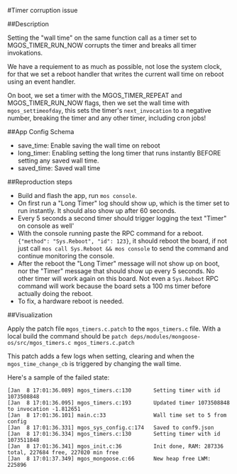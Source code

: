 #Timer corruption issue

##Description

Setting the "wall time" on the same function call as a timer set to MGOS_TIMER_RUN_NOW corrupts the timer and breaks all timer invokations.

We have a requiement to as much as possible, not lose the system clock, for that we set a reboot handler that writes the current wall time on reboot using an event handler.

On boot, we set a timer with the MGOS_TIMER_REPEAT and MGOS_TIMER_RUN_NOW flags, then we set the wall time with `mgos_settimeofday`, this sets the timer's `next_invocation` to a negative number, breaking the timer and any other timer, including cron jobs!

##App Config Schema

- save_time: Enable saving the wall time on reboot
- long_timer: Enabling setting the long timer that runs instantly BEFORE setting any saved wall time.
- saved_time: Saved wall time

##Reproduction steps

* Build and flash the app, run `mos console`.
* On first run a "Long Timer" log should show up, which is the timer set to run instantly. It should also show up after 60 seconds.
* Every 5 seconds a second timer should trigger logging the text "Timer" on console as well'
* With the console running paste the RPC command for a reboot. `{"method": "Sys.Reboot", "id": 123}`, it should reboot the board, if not just call `mos call Sys.Reboot && mos console` to send the command and continue monitoring the console.
* After the reboot the "Long Timer" message will not show up on boot, nor the "Timer" message that should show up every 5 seconds. No other timer will work again on this board. Not even a `Sys.Reboot` RPC command will work because the board sets a 100 ms timer before actually doing the reboot.
* To fix, a hardware reboot is needed.

##Visualization

Apply the patch file `mgos_timers.c.patch` to the `mgos_timers.c` file. With a local build the command should be `patch deps/modules/mongoose-os/src/mgos_timers.c mgos_timers.c.patch`

This patch adds a few logs when setting, clearing and when the `mgos_time_change_cb` is triggered by changing the wall time.

Here's a sample of the failed state:

```
[Jan  8 17:01:36.089] mgos_timers.c:130       Setting timer with id 1073508848
[Jan  8 17:01:36.095] mgos_timers.c:193       Updated timer 1073508848 to invocation -1.812651
[Jan  8 17:01:36.101] main.c:33               Wall time set to 5 from config
[Jan  8 17:01:36.331] mgos_sys_config.c:174   Saved to conf9.json
[Jan  8 17:01:36.334] mgos_timers.c:130       Setting timer with id 1073511848
[Jan  8 17:01:36.341] mgos_init.c:36          Init done, RAM: 287336 total, 227684 free, 227020 min free
[Jan  8 17:01:37.349] mgos_mongoose.c:66      New heap free LWM: 225896
```
